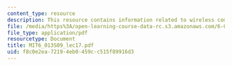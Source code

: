 ```yaml
---
content_type: resource
description: This resource contains information related to wireless communications.
file: /media/https%3A/open-learning-course-data-rc.s3.amazonaws.com/6-013-electromagnetics-and-applications-spring-2009/f8c0e2ea72194eb0459cc515f89916d3_MIT6_013S09_lec17.pdf
file_type: application/pdf
resourcetype: Document
title: MIT6_013S09_lec17.pdf
uid: f8c0e2ea-7219-4eb0-459c-c515f89916d3
---
```

